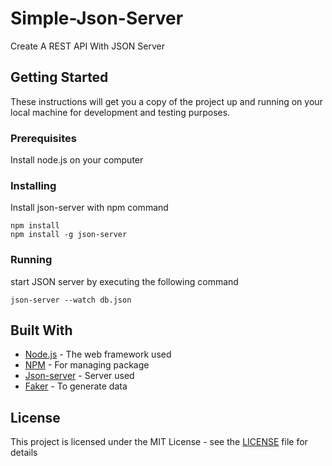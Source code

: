 # Simple-Json-Server

Create A REST API With JSON Server

## Getting Started

These instructions will get you a copy of the project up and running on your local machine for development and testing purposes.

### Prerequisites

Install node.js on your computer

### Installing

Install json-server with npm command

```node
npm install
npm install -g json-server
```

### Running

start JSON server by executing the following command

```node
json-server --watch db.json
```

## Built With

- [Node.js](https://nodejs.org/) - The web framework used
- [NPM](https://www.npmjs.com/) - For managing package
- [Json-server](https://www.npmjs.com/package/json-server) - Server used
- [Faker](https://www.npmjs.com/package/faker) - To generate data

## License

This project is licensed under the MIT License - see the [LICENSE](https://github.com/Alfian5229/Simple-Json-Server/blob/master/LICENSE) file for details
